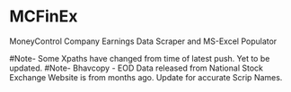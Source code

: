 # MCFinEx
MoneyControl Company Earnings Data Scraper and MS-Excel Populator

#Note- Some Xpaths have changed from time of latest push. Yet to be updated.
#Note- Bhavcopy - EOD Data released from National Stock Exchange Website is from months ago. Update for accurate Scrip Names.
